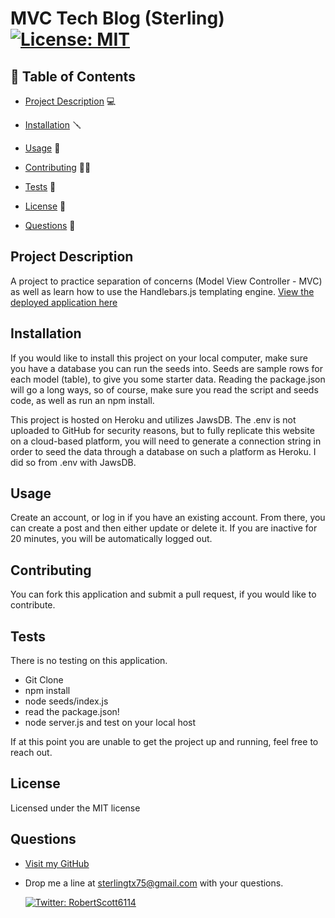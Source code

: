 # MVC Tech Blog (Sterling) [![License: MIT](https://img.shields.io/badge/License-MIT-yellow.svg)](https://opensource.org/licenses/MIT)

## 📙 Table of Contents

- [Project Description](#project-description) 💻

- [Installation](#installation) 🪛

- [Usage](#usage) 🔑

- [Contributing](#contributing) 🤝🏽

- [Tests](#tests) 🧪

- [License](#license) 📃

- [Questions](#questions) 🤔

## Project Description

A project to practice separation of concerns (Model View Controller - MVC) as well as learn how to use the Handlebars.js templating engine.
[View the deployed application here]()

## Installation

If you would like to install this project on your local computer, make sure you have a database you can run the seeds into. Seeds are sample rows for each model (table), to give you some starter data. Reading the package.json will go a long ways, so of course, make sure you read the script and seeds code, as well as run an npm install.

This project is hosted on Heroku and utilizes JawsDB. The .env is not uploaded to GitHub for security reasons, but to fully replicate this website on a cloud-based platform, you will need to generate a connection string in order to seed the data through a database on such a platform as Heroku. I did so from .env with JawsDB.

## Usage

Create an account, or log in if you have an existing account. From there, you can create a post and then either update or delete it. If you are inactive for 20 minutes, you will be automatically logged out.

## Contributing

You can fork this application and submit a pull request, if you would like to contribute.

## Tests

There is no testing on this application.

- Git Clone
- npm install
- node seeds/index.js
- read the package.json!
- node server.js and test on your local host

If at this point you are unable to get the project up and running, feel free to reach out.

## License

Licensed under the MIT license

## Questions

- [Visit my GitHub](https://github.com/OvernightSolo)
- Drop me a line at sterlingtx75@gmail.com with your questions.

  <a href="https://twitter.com/RobertScott6114">
  <img alt="Twitter: RobertScott6114" src="https://img.shields.io/twitter/follow/RobertScott6114.svg?style=social" target="_blank" />
  </a>
